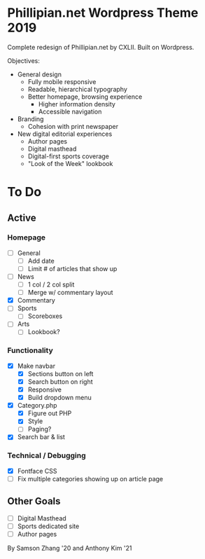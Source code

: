 # Phillipian.net Wordpress Theme 2019

Complete redesign of Phillipian.net by CXLII. Built on Wordpress.

Objectives:
- General design
  - Fully mobile responsive
  - Readable, hierarchical typography
  - Better homepage, browsing experience
    - Higher information density
    - Accessible navigation
- Branding
  - Cohesion with print newspaper
- New digital editorial experiences
  - Author pages
  - Digital masthead
  - Digital-first sports coverage
  - "Look of the Week" lookbook

# To Do

## Active

### Homepage
- [ ] General
  - [ ] Add date
  - [ ] Limit # of articles that show up
- [ ] News
  - [ ] 1 col / 2 col split
  - [ ] Merge w/ commentary layout
- [X] Commentary
- [ ] Sports
  - [ ] Scoreboxes
- [ ] Arts
  - [ ] Lookbook?

### Functionality
- [X] Make navbar
  - [X] Sections button on left
  - [X] Search button on right
  - [X] Responsive
  - [X] Build dropdown menu
- [X] Category.php
  - [X] Figure out PHP
  - [X] Style
  - [ ] Paging?
- [X] Search bar & list

### Technical / Debugging
- [X] Fontface CSS
- [ ] Fix multiple categories showing up on article page

## Other Goals

- [ ] Digital Masthead
- [ ] Sports dedicated site
- [ ] Author pages
  
By Samson Zhang '20 and Anthony Kim '21
